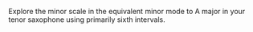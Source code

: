 Explore the minor scale in the equivalent minor mode to A major in your tenor saxophone using primarily sixth intervals.